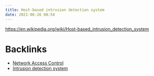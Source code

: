```yaml
---
title: Host-based intrusion detection system
date: 2021-06-26 08:54
---
```


https://en.wikipedia.org/wiki/Host-based_intrusion_detection_system

# Backlinks

- [Network Access Control](2021-06-26--08-50-26Z--network_access_control.md)
- [Intrusion detection system](2021-06-26--09-46-09Z--intrusion_detection_system.md)
